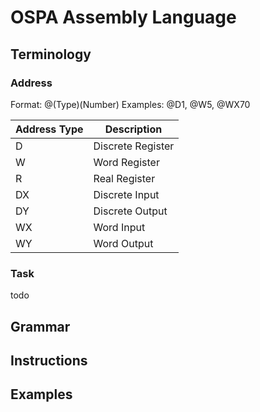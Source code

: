 # OSPA Assembly Language

## Terminology

### Address

Format: @(Type)(Number)
Examples: @D1, @W5, @WX70

Address Type | Description
------------ | -----------
D            | Discrete Register
W            | Word Register
R            | Real Register
DX           | Discrete Input
DY           | Discrete Output
WX           | Word Input
WY           | Word Output


### Task
todo

## Grammar

## Instructions

## Examples